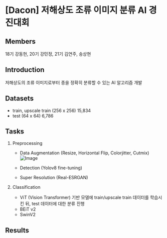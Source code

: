 # [Dacon] 저해상도 조류 이미지 분류 AI 경진대회

## Members
18기 강동헌, 20기 강민정, 21기 김연주, 송상현

## Introduction
저해상도의 조류 이미지로부터 종을 정확히 분류할 수 있는 AI 알고리즘 개발  

## Datasets
- train, upscale train (256 x 256) 15,834
- test (64 x 64) 6,786

## Tasks
1. Preprocessing
   - Data Augmentation (Resize, Horizontal Flip, Colorjitter, Cutmix)
     ![Image](https://github.com/user-attachments/assets/d5edc9b0-8c19-448e-ab0a-4581737efd48)
     
   - Detection (Yolov8 fine-tuning)
   - Super Resolution (Real-ESRGAN)
  
2. Classification
   - ViT (Vision Transformer) 기반 모델에 train/upscale train 데이터를 학습시킨 뒤, test 데이터에 대한 분류 진행
   - BEiT v2
   - SwinV2

## Results


